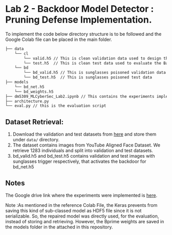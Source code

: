 # Lab 2 - Backdoor Model Detector : Pruning Defense Implementation.
To implement the code below directory structure is to be followed and the Google Colab file can be placed in the main folder.

```bash
├── data 
    └── cl
        └── valid.h5 // This is clean validation data used to design the defense
        └── test.h5  // This is clean test data used to evaluate the BadNet
    └── bd
        └── bd_valid.h5 // This is sunglasses poisoned validation data
        └── bd_test.h5  // This is sunglasses poisoned test data
├── models
    └── bd_net.h5
    └── bd_weights.h5
├── dm5309_MLCyberSec_Lab2.ipynb // This contains the experiments implemented and results obtained.
├── architecture.py
└── eval.py // this is the evaluation script
```

## Dataset Retrieval:

   1. Download the validation and test datasets from [here](https://drive.google.com/drive/folders/1Rs68uH8Xqa4j6UxG53wzD0uyI8347dSq?usp=sharing) and store them under `data/` directory.
   2. The dataset contains images from YouTube Aligned Face Dataset. We retrieve 1283 individuals and split into validation and test datasets.
   3. bd_valid.h5 and bd_test.h5 contains validation and test images with sunglasses trigger respectively, that activates the backdoor for bd_net.h5
   

## Notes

The Google drive link where the experiments were implemented is [here](https://drive.google.com/drive/folders/1GBAnKo04gTphDUpSpkQC7vQn-QICxfV7?usp=sharing).
 
Note :As mentioned in the reference Colab File, the Keras prevents from saving this kind of sub-classed model as HDF5 file since it is not serializable. So, the repaired model was directly used, for the evaluation,  instead of storing and retrieving. However, the Bprime weights are saved in the models folder in the attached in this repository.
